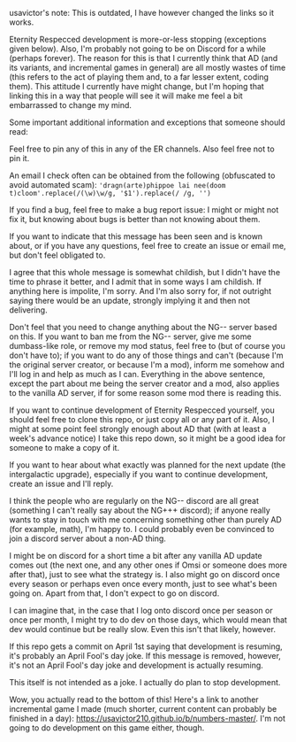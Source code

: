 usavictor's note: This is outdated, I have however changed the links so it works.

Eternity Respecced development is more-or-less stopping (exceptions given below). Also, I'm probably not going to be on Discord for a while (perhaps forever). The reason for this is that I currently think that AD (and its variants, and incremental games in general) are all mostly wastes of time (this refers to the act of playing them and, to a far lesser extent, coding them). This attitude I currently have might change, but I'm hoping that linking this in a way that people will see it will make me feel a bit embarrassed to change my mind.

Some important additional information and exceptions that someone should read:

Feel free to pin any of this in any of the ER channels. Also feel free not to pin it.

An email I check often can be obtained from the following (obfuscated to avoid automated scam): `'dragn(arte)phippoe lai nee(doom t)cloom'.replace(/(\w)\w/g, '$1').replace(/ /g, '')`

If you find a bug, feel free to make a bug report issue: I might or might not fix it, but knowing about bugs is better than not knowing about them.

If you want to indicate that this message has been seen and is known about, or if you have any questions, feel free to create an issue or email me, but don't feel obligated to.

I agree that this whole message is somewhat childish, but I didn't have the time to phrase it better, and I admit that in some ways I am childish. If anything here is impolite, I'm sorry. And I'm also sorry for, if not outright saying there would be an update, strongly implying it and then not delivering.

Don't feel that you need to change anything about the NG-- server based on this. If you want to ban me from the NG-- server, give me some dumbass-like role, or remove my mod status, feel free to (but of course you don't have to); if you want to do any of those things and can't (because I'm the original server creator, or because I'm a mod), inform me somehow and I'll log in and help as much as I can. Everything in the above sentence, except the part about me being the server creator and a mod, also applies to the vanilla AD server, if for some reason some mod there is reading this.

If you want to continue development of Eternity Respecced yourself, you should feel free to clone this repo, or just copy all or any part of it. Also, I might at some point feel strongly enough about AD that (with at least a week's advance notice) I take this repo down, so it might be a good idea for someone to make a copy of it.

If you want to hear about what exactly was planned for the next update (the intergalactic upgrade), especially if you want to continue development, create an issue and I'll reply.

I think the people who are regularly on the NG-- discord are all great (something I can't really say about the NG+++ discord); if anyone really wants to stay in touch with me concerning something other than purely AD (for example, math), I'm happy to. I could probably even be convinced to join a discord server about a non-AD thing.

I might be on discord for a short time a bit after any vanilla AD update comes out (the next one, and any other ones if Omsi or someone does more after that), just to see what the strategy is. I also might go on discord once every season or perhaps even once every month, just to see what's been going on. Apart from that, I don't expect to go on discord.

I can imagine that, in the case that I log onto discord once per season or once per month, I might try to do dev on those days, which would mean that dev would continue but be really slow. Even this isn't that likely, however.

If this repo gets a commit on April 1st saying that development is resuming, it's probably an April Fool's day joke. If this message is removed, however, it's not an April Fool's day joke and development is actually resuming.

This itself is not intended as a joke. I actually do plan to stop development.

Wow, you actually read to the bottom of this! Here's a link to another incremental game I made (much shorter, current content can probably be finished in a day): https://usavictor210.github.io/b/numbers-master/. I'm not going to do development on this game either, though.
